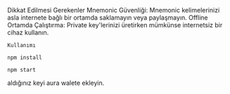 Dikkat Edilmesi Gerekenler
Mnemonic Güvenliği: Mnemonic kelimelerinizi asla internete bağlı bir ortamda saklamayın veya paylaşmayın.
Offline Ortamda Çalıştırma: Private key'lerinizi üretirken mümkünse internetsiz bir cihaz kullanın.
 
    Kullanımı

    npm install

    npm start


aldığınız keyi aura walete ekleyin.  